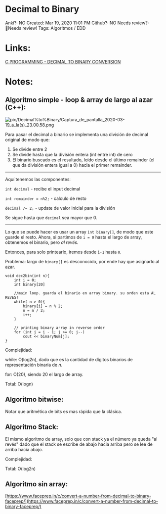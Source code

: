 # Decimal to Binary

Anki?: NO
Created: Mar 19, 2020 11:01 PM
Github?: NO
Needs review?: 🔴Needs review!
Tags: Algoritmos / EDD

# Links:

[C PROGRAMMING - DECIMAL TO BINARY CONVERSION](https://www.youtube.com/watch?v=fGNwQBAKNds)

# Notes:

## Algoritmo simple - loop & array de largo al azar (C++):

![pic/Decimal%to%Binary/Captura_de_pantalla_2020-03-19_a_la(s)_23.00.58.png](Decimal%20to%20Binary/Captura_de_pantalla_2020-03-19_a_la(s)_23.00.58.png)

Para pasar el decimal a binario se implementa una división de decimal original de modo que:

1. Se divide entre 2
2. Se divide hasta que la división entera (int entre int) de cero
3. El binario buscado es el resultado, leído desde el último remainder (el que da división entera igual a 0) hacia el primer remainder.

---

Aquí tenemos las componentes:

`int decimal`  - recibe el input decimal

`int remainder = n%2;` - calculo de resto

`decimal /= 2;` - update de valor inicial para la división

Se sigue hasta que `decimal` sea mayor que 0.

---

Lo que se puede hacer es usar un array `int binary[]`, de modo que este guarde el resto. Ahora, si partimos de `i = 0` hasta el largo de array, obtenemos el binario, pero *al revés.* 

Entonces, para solo printearlo, iremos desde `i-1`  hasta `0`.

Problema: largo de `binary[]` es desconocido, por ende hay que asignarlo al azar.

    void dec2bin(int n){
    	int i = 0;
    	int binary[20]
    	
    	//main loop. guarda el binario en array binary. su orden esta AL REVES!
    	while( n > 0){
    		binary[i] = n % 2;
    		n = n / 2;
    		i++;
    	}
    
    	// printing binary array in reverse order 
        for (int j = i - 1; j >= 0; j--) 
            cout << binaryNum[j]; 
    }

Complejidad: 

while: O(log2n), dado que es la cantidad de dígitos binarios de representación binaria de *n*.

for: O(20), siendo 20 el largo de array. 

Total: O(logn)

## Algoritmo bitwise:

Notar que aritmética de bits es mas rápida que la clásica.

## Algoritmo Stack:

El mismo algoritmo de array, solo que con stack ya el número ya queda "al revés" dado que el stack se escribe de abajo hacia arriba pero se lee de arriba hacia abajo.

Complejidad: 

Total: O(log2n)

## Algoritmo sin array:

[https://www.faceprep.in/c/convert-a-number-from-decimal-to-binary-faceprep/](https://www.faceprep.in/c/convert-a-number-from-decimal-to-binary-faceprep/)
